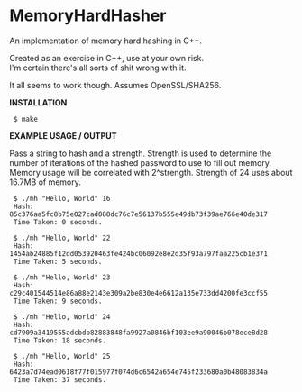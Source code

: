 MemoryHardHasher
================

An implementation of memory hard hashing in C++.  

Created as an exercise in C++, use at your own risk.   
I'm certain there's all sorts of shit wrong with 
it.  

It all seems to work though.  Assumes OpenSSL/SHA256.

**INSTALLATION**

     $ make

**EXAMPLE USAGE / OUTPUT**

Pass a string to hash and a strength.  Strength is used to determine the number 
of iterations of the hashed password to use to fill out memory.  Memory usage 
will be correlated with 2^strength.  Strength of 24 uses about 16.7MB of memory.

     $ ./mh "Hello, World" 16
     Hash: 85c376aa5fc8b75e027cad088dc76c7e56137b555e49db73f39ae766e40de317
     Time Taken: 0 seconds.

     $ ./mh "Hello, World" 22
     Hash: 1454ab24885f12dd053920463fe424bc06092e8e2d35f93a797faa225cb1e371
     Time Taken: 5 seconds.

     $ ./mh "Hello, World" 23
     Hash: c29c401544514e86a88e2143e309a2be830e4e6612a135e733dd4200fe3ccf55
     Time Taken: 9 seconds.

     $ ./mh "Hello, World" 24
     Hash: cd7909a3419555adcbdb82883848fa9927a0846bf103ee9a90046b078ece8d28
     Time Taken: 18 seconds.

     $ ./mh "Hello, World" 25
     Hash: 6423a7d74ead0618f77f015977f074d6c6542a654e745f233680a0b48083834a
     Time Taken: 37 seconds.
